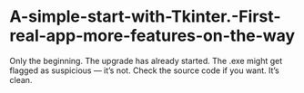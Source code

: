 # A-simple-start-with-Tkinter.-First-real-app-more-features-on-the-way
Only the beginning. The upgrade has already started.
The .exe might get flagged as suspicious — it’s not. Check the source code if you want. It’s clean.

